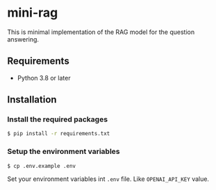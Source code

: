 # mini-rag

This is minimal implementation of the RAG model for the question answering.

## Requirements

-   Python 3.8 or later

## Installation

### Install the required packages

```bash
$ pip install -r requirements.txt
```

### Setup the environment variables

```bash
$ cp .env.example .env
```

Set your environment variables int `.env` file. Like `OPENAI_API_KEY` value.
